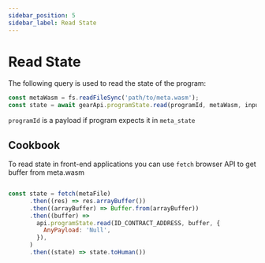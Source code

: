 ```yaml
---
sidebar_position: 5
sidebar_label: Read State
---
```


# Read State

The following query is used to read the state of the program:

```javascript
const metaWasm = fs.readFileSync('path/to/meta.wasm');
const state = await gearApi.programState.read(programId, metaWasm, inputValue?);
```
`programId` is a payload if program expects it in `meta_state`

## Cookbook

To read state in front-end applications you can use `fetch` browser API to get buffer from meta.wasm

```javascript

const state = fetch(metaFile)
      .then((res) => res.arrayBuffer())
      .then((arrayBuffer) => Buffer.from(arrayBuffer))
      .then((buffer) =>
        api.programState.read(ID_CONTRACT_ADDRESS, buffer, {
          AnyPayload: 'Null',
        }),
      )
      .then((state) => state.toHuman())
      
```
